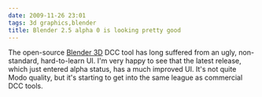 ```yaml
---
date: 2009-11-26 23:01
tags: 3d graphics,blender
title: Blender 2.5 alpha 0 is looking pretty good
---
```


The open-source [Blender 3D](http://www.blender.org/) DCC tool has long
suffered from an ugly, non-standard, hard-to-learn UI. I'm very happy to see
that the latest release, which just entered alpha status, has a much improved
UI. It's not quite Modo quality, but it's starting to get into the same league
as commercial DCC tools.
